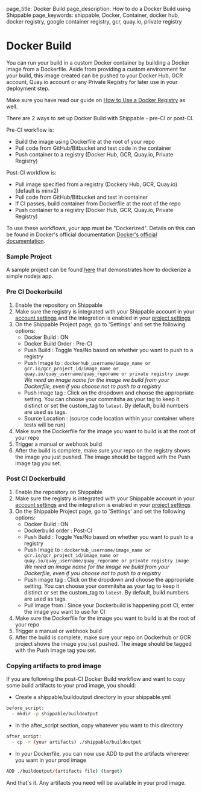 page_title: Docker Build
page_description: How to do a Docker Build using Shippable
page_keywords: shippable, Docker, Container, docker hub, docker registry, google container registry, gcr, quay.io, private registry

# Docker Build

You can run your build in a custom Docker container by building a Docker image from a Dockerfile. Aside from providing a custom environment for your build, this image created can be pushed to your Docker Hub, GCR account, Quay.io account or any Private Registry for later use in your deployment step.

Make sure you have read our guide on [How to Use a Docker Registry](docker_registries.md) as well.

There are 2 ways to set up Docker Build with Shippable - pre-CI or post-CI.

Pre-CI workflow is:

- Build the image using Dockerfile at the root of your repo
- Pull code from GitHub/Bitbucket and test code in the container
- Push container to a registry (Docker Hub, GCR, Quay.io, Private Registry)

Post-CI workflow is:

- Pull image specified from a registry (Dockery Hub, GCR, Quay.io) (default is minv2)
- Pull code from GitHub/Bitbucket and test in container
- If CI passes, build container from Dockerfile at the root of the repo
- Push container to a registry (Docker Hub, GCR, Quay.io, Private Registry)

To use these workflows, your app must be "Dockerized". Details on this can be found in Docker's official documentation [Docker's official documentation](https://docs.dockerhub.com).

### Sample Project

A sample project can be found [here](https://github.com/shippableSamples/docker-build-nodejs) that demonstrates how to dockerize a simple nodejs app.


### Pre CI Dockerbuild

1. Enable the repository on Shippable
2. Make sure the registry is integrated with your Shippable account in your [account settings](account_settings.md) and the integration is enabled in your [project settings](project_settings.md)
3. On the Shippable Project page, go to 'Settings' and set the following options:
    - Docker Build : ON
    - Docker Build Order : Pre-CI
    - Push Build : Toggle Yes/No based on whether you want to push to a registry
    - Push Image to : ```dockerhub_username/image_name or gcr.io/gcr_project_id/image_name or quay.io/quay_username/quay_reponame or private registry image```
      _We need an image name for the image we build from your Dockerfile, even if you choose not to push to a registry_
    - Push image tag : Click on the dropdown and choose the appropriate setting. You can choose your commitsha as your tag to keep it distinct or set the custom_tag to `latest`. By default, build numbers are used as tags.
    - Source Location : (source code location within your container where tests will be run)
4. Make sure the Dockerfile for the image you want to build is at the root of your repo
5. Trigger a manual or webhook build
6. After the build is complete, make sure your repo on the registry shows the image you just pushed. The image should be tagged with the Push image tag you set.


### Post CI Dockerbuild

1. Enable the repository on Shippable
2. Make sure the registry is integrated with your Shippable account in your [account settings](account_settings.md) and the integration is enabled in your [project settings](project_settings.md)
3. On the Shippable Project page, go to 'Settings' and set the following options:
    - Docker Build : ON
    - Dockerbuild order : Post-CI
    - Push Build : Toggle Yes/No based on whether you want to push to a registry
    - Push Image to : ```dockerhub_username/image_name or gcr.io/gcr_project_id/image_name or quay.io/quay_username/quay_reponame or private registry image```
    _We need an image name for the image we build from your Dockerfile, even if you choose not to push to a registry_
    - Push image tag : Click on the dropdown and choose the appropriate setting. You can choose your commitsha as your tag to keep it distinct or set the custom_tag to `latest`. By default, build numbers are used as tags.
    - Pull image from : Since your Dockerbuild is happening post CI, enter the image you want to use for CI
4. Make sure the Dockerfile for the image you want to build is at the root of your repo
5. Trigger a manual or webhook build
6. After the build is complete, make sure your repo on Dockerhub or GCR project shows the image you just pushed. The image should be tagged with the Push image tag you set.


### Copying artifacts to prod image

If you are following the post-CI Docker Build workflow and want to copy
some build artifacts to your prod image, you should:

- Create a shippable/buildoutput directory in your shippable.yml

```bash
before_script:
  - mkdir -p shippable/buildoutput
```

- In the after_script section, copy whatever you want to this
   directory

```bash
after_script:
  - cp -r (your artifacts) ./shippable/buildoutput
```

- In your Dockerfile, you can now use ADD to put the artifacts
   wherever you want in your prod image

```bash
ADD ./buildoutput/(artifacts file) (target)
```

And that's it. Any artifacts you need will be available in your prod
image.

